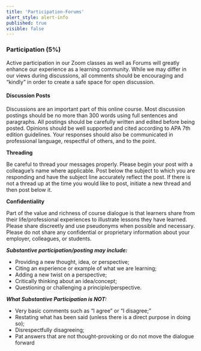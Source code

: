 ```yaml
---
title: 'Participation-Forums'
alert_style: alert-info
published: true
visible: false
---
```


### Participation (5%)

Active participation in our Zoom classes as well as Forums will greatly enhance our experience as a learning community. While we may differ in our views during discussions, all comments should be encouraging and “kindly” in order to create a safe space for open discussion.

#### Discussion Posts

Discussions are an important part of this online course. Most discussion postings should be no more than 300 words using full sentences and paragraphs. All postings should be carefully written and edited before being posted. Opinions should be well supported and cited according to APA 7th edition guidelines. Your responses should also be communicated in professional language, respectful of others, and to the point.

**Threading**

Be careful to thread your messages properly. Please begin your post with a colleague’s name where applicable. Post below the subject to which you are responding and have the subject line accurately reflect the post. If there is not a thread up at the time you would like to post, initiate a new thread and then post below it.

**Confidentiality**

Part of the value and richness of course dialogue is that learners share from their life/professional experiences to illustrate lessons they have learned. Please share discreetly and use pseudonyms when possible and necessary. Please do not share any confidential or proprietary information about your employer, colleagues, or students.

***Substantive participation/posting may include:***

- Providing a new thought, idea, or perspective;
- Citing an experience or example of what we are learning;
- Adding a new twist on a perspective;
- Critically thinking about an idea/concept;
- Questioning or challenging a principle/perspective.

***What Substantive Participation is NOT:***

- Very basic comments such as “I agree” or “I disagree;”
- Restating what has been said (unless there is a direct purpose in doing so);
- Disrespectfully disagreeing;
- Pat answers that are not thought-provoking or do not move the dialogue forward


